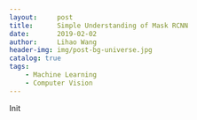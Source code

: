 ```yaml
---
layout:     post
title:      Simple Understanding of Mask RCNN
date:       2019-02-02
author:     Lihao Wang
header-img: img/post-bg-universe.jpg
catalog: true
tags:
    - Machine Learning
    - Computer Vision
---
```


Init
